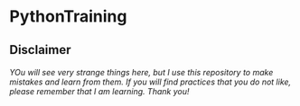 # PythonTraining

## Disclaimer

###### YOu will see very strange things here, but I use this repository to make mistakes and learn from them. If you will find practices that you do not like, please remember that I am learning. Thank you!
